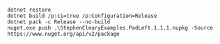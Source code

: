     dotnet restore
	dotnet build /p:ci=true /p:Configuration=Release
	dotnet pack -c Release --no-build
    nuget.exe push .\StephenClearyExamples.PadLeft.1.1.1.nupkg -Source https://www.nuget.org/api/v2/package